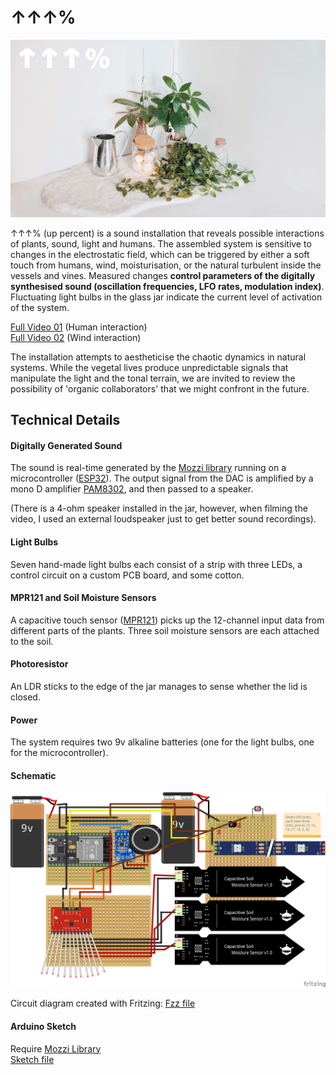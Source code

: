 # ↑↑↑%  

<img src="graphics/up_01.jpg">    

↑↑↑% (up percent) is a sound installation that reveals possible interactions of plants, sound, light and humans. The assembled system is sensitive to changes in the electrostatic field, which can be triggered by either a soft touch from humans, wind, moisturisation, or the natural turbulent inside the vessels and vines. Measured changes **control parameters of the digitally synthesised sound (oscillation frequencies, LFO rates, modulation index)**. Fluctuating light bulbs in the glass jar indicate the current level of activation of the system.  



[Full Video 01](https://youtu.be/vGd-JQdAmYI) (Human interaction)  
[Full Video 02](https://youtu.be/jQ1evAxYSqI) (Wind interaction)


The installation attempts to aestheticise the chaotic dynamics in natural systems. While the vegetal lives produce unpredictable signals that manipulate the light and the tonal terrain, we are invited to review the possibility of 'organic collaborators' that we might confront in the future.  

## Technical Details  

#### Digitally Generated Sound  
The sound is real-time generated by the [Mozzi library](https://github.com/sensorium/Mozzi) running on a microcontroller ([ESP32](https://www.espressif.com/en/products/socs/esp32)). The output signal from the DAC is amplified by a mono D amplifier [PAM8302](https://www.adafruit.com/product/2130), and then passed to a speaker.  

(There is a 4-ohm speaker installed in the jar, however, when filming the video, I used an external loudspeaker just to get better sound recordings).  

#### Light Bulbs  
Seven hand-made light bulbs each consist of a strip with three LEDs, a control circuit on a custom PCB board, and some cotton.  

#### MPR121 and Soil Moisture Sensors
A capacitive touch sensor ([MPR121](https://learn.adafruit.com/adafruit-mpr121-12-key-capacitive-touch-sensor-breakout-tutorial/wiring)) picks up the 12-channel input data from different parts of the plants. Three soil moisture sensors are each attached to the soil.  

#### Photoresistor  
An LDR sticks to the edge of the jar manages to sense whether the lid is closed.

#### Power  
The system requires two 9v alkaline batteries (one for the light bulbs, one for the microcontroller).  

#### Schematic  
<img src="assemble/schematic_bb.png">  

Circuit diagram created with Fritzing: [Fzz file](https://github.com/msc-creative-computing/p-comp-jasper-zheng/blob/main/week_final/assemble/schematic.fzz)  

#### Arduino Sketch  
Require [Mozzi Library](https://github.com/sensorium/Mozzi#installation)    
[Sketch file](https://github.com/msc-creative-computing/p-comp-jasper-zheng/blob/main/week_final/assemble/up_percent/up_percent.ino)
